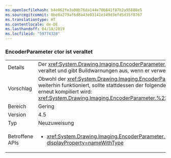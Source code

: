 ```yaml
---
ms.openlocfilehash: b4e062fe3a00b76da144e706841f87b2a95888e5
ms.sourcegitcommit: 0be8a279af6d8a43e03141e349d3efd5d35f8767
ms.translationtype: HT
ms.contentlocale: de-DE
ms.lasthandoff: 04/18/2019
ms.locfileid: "59774328"
---
```

### <a name="encoderparameter-ctor-is-obsolete"></a>EncoderParameter ctor ist veraltet

|   |   |
|---|---|
|Details|Der <xref:System.Drawing.Imaging.EncoderParameter.%23ctor(System.Drawing.Imaging.Encoder,System.Int32,System.Int32,System.Int32,System.Int32)>-Konstruktor ist jetzt veraltet und gibt Buildwarnungen aus, wenn er verwendet wird.|
|Vorschlag|Obwohl der <xref:System.Drawing.Imaging.EncoderParameter.%23ctor(System.Drawing.Imaging.Encoder,System.Int32,System.Int32,System.Int32,System.Int32)>-Konstruktor weiterhin funktioniert, sollte stattdessen der folgende Konstruktor verwendet werden, um die veraltete Buildwarnung zu vermeiden, wenn Code mit .NET Framework 4.5-Tools erneut kompiliert wird: <xref:System.Drawing.Imaging.EncoderParameter.%23ctor(System.Drawing.Imaging.Encoder,System.Int32,System.Drawing.Imaging.EncoderParameterValueType,System.IntPtr)>.|
|Bereich|Gering|
|Version|4.5|
|Typ|Neuzuweisung|
|Betroffene APIs|<ul><li><xref:System.Drawing.Imaging.EncoderParameter.%23ctor(System.Drawing.Imaging.Encoder,System.Int32,System.Int32,System.Int32,System.Int32)?displayProperty=nameWithType></li></ul>|
